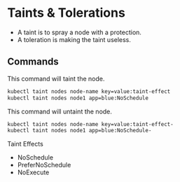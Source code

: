 # Taints & Tolerations
* A taint is to spray a node with a protection.
* A toleration is making the taint useless.

## Commands
This command will taint the node.
```bash
kubectl taint nodes node-name key=value:taint-effect
kubectl taint nodes node1 app=blue:NoSchedule
```

This command will untaint the node.
```bash
kubectl taint nodes node-name key=value:taint-effect-
kubectl taint nodes node1 app=blue:NoSchedule-
```

Taint Effects
* NoSchedule
* PreferNoSchedule
* NoExecute
